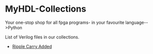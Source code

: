 # MyHDL-Collections
Your one-stop shop for all fpga programs- in your favourite language-->Python

List of Verilog files in our collections.
- [Ripple Carry Added](verilog-codes/ripple-carry-adder.v)
